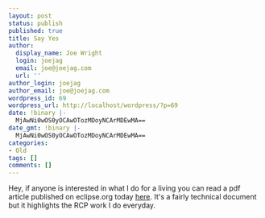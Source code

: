 ```yaml
---
layout: post
status: publish
published: true
title: Say Yes
author:
  display_name: Joe Wright
  login: joejag
  email: joe@joejag.com
  url: ''
author_login: joejag
author_email: joe@joejag.com
wordpress_id: 69
wordpress_url: http://localhost/wordpress/?p=69
date: !binary |-
  MjAwNi0wOS0yOCAwOTozMDoyNCArMDEwMA==
date_gmt: !binary |-
  MjAwNi0wOS0yOCAwOTozMDoyNCArMDEwMA==
categories:
- Old
tags: []
comments: []
---
```

<p>Hey, if anyone is interested in what I do for a living you can read a pdf article published on eclipse.org today <a href="http://www.eclipse.org/community/casestudies/jp_morgan_final.pdf">here</a>.  It's a fairly technical document but it highlights the RCP work I do everyday.</p>
